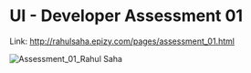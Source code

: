 # UI - Developer Assessment 01

Link: http://rahulsaha.epizy.com/pages/assessment_01.html

![Assessment_01_Rahul Saha](https://user-images.githubusercontent.com/81774037/124364897-17d9fd80-dc62-11eb-80d8-e41a4f9d4b24.png)
